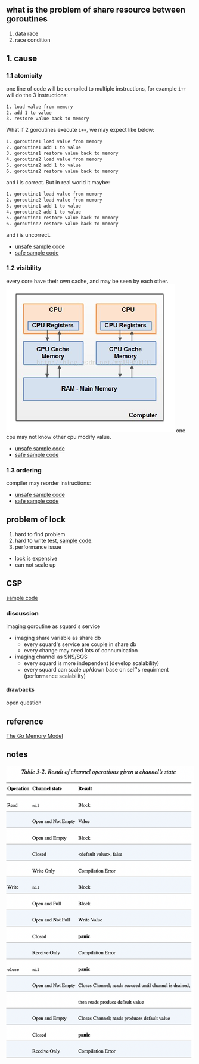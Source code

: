 
## what is the problem of share resource between goroutines

1. data race
2. race condition

## 1. cause

### 1.1 atomicity  

one line of code will be compiled to multiple instructions, for example `i++` will do the 3 instructions:
```
1. load value from memory
2. add 1 to value
3. restore value back to memory
```

What if 2 goroutines execute `i++`,
we may expect like below:
```
1. goroutine1 load value from memory
2. goroutine1 add 1 to value
3. goroutine1 restore value back to memory
4. goroutine2 load value from memory
5. goroutine2 add 1 to value
6. goroutine2 restore value back to memory
```
and i is correct. But in real world it maybe:
```
1. goroutine1 load value from memory
2. goroutine2 load value from memory
3. goroutine1 add 1 to value
4. goroutine2 add 1 to value
5. goroutine1 restore value back to memory
6. goroutine2 restore value back to memory
```
and i is uncorrect. 
  * [unsafe sample code](atomicity/unsafe_test.go)
  * [safe sample code](atomicity/safe_test.go)

### 1.2 visibility

every core have their own cache, and may be seen by each other.
![cpu-architecture](imgs/cpu-architecture.png)
one cpu may not know other cpu modify value.

  * [unsafe sample code](visibility/unsafe_test.go)
  * [safe sample code](visibility/safe_test.go)

### 1.3 ordering
compiler may reorder instructions:

  * [unsafe sample code](ordering/unsafe_test.go)  
  * [safe sample code](ordering/safe_test.go)  

## problem of lock
1. hard to find problem
1. hard to write test, [sample code](test/lock_hard_to_test.go).
1. performance issue
  * lock is expensive
  * can not scale up

## CSP
  [sample code](test/csp_test.go)

### discussion
imaging goroutine as squard's service
  * imaging share variable as share db
    * every squard's service are couple in share db
    * every change may need lots of connumication
  * imaging channel as SNS/SQS
    * every squard is more independent (develop scalability)
    * every squard can scale up/down base on self's requirment (performance scalability)

#### drawbacks
open question


## reference
[The Go Memory Model](https://go.dev/ref/mem)

## notes
![channel behavior](imgs/channel-behavior.png)

